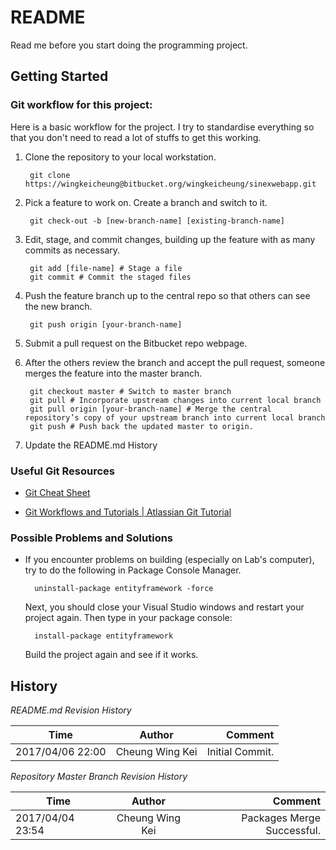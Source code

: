 # README #

Read me before you start doing the programming project.

## Getting Started ##

### Git workflow for this project: ###

Here is a basic workflow for the project. I try to standardise everything so that you don't need to read a lot of stuffs to get this working.

1. Clone the repository to your local workstation.

        git clone https://wingkeicheung@bitbucket.org/wingkeicheung/sinexwebapp.git

2. Pick a feature to work on. Create a branch and switch to it.
      
        git check-out -b [new-branch-name] [existing-branch-name]


3. Edit, stage, and commit changes, building up the feature with as many commits as necessary.

        git add [file-name] # Stage a file
        git commit # Commit the staged files

4. Push the feature branch up to the central repo so that others can see the new branch.

        git push origin [your-branch-name]

5. Submit a pull request on the Bitbucket repo webpage.

6. After the others review the branch and accept the pull request, someone merges the feature into the master branch.

        git checkout master # Switch to master branch
        git pull # Incorporate upstream changes into current local branch
        git pull origin [your-branch-name] # Merge the central repository’s copy of your upstream branch into current local branch
        git push # Push back the updated master to origin.

7. Update the README.md History

### Useful Git Resources ###

* [Git Cheat Sheet](https://services.github.com/on-demand/downloads/github-git-cheat-sheet.pdf)

* [Git Workflows and Tutorials | Atlassian Git Tutorial](https://www.atlassian.com/git/tutorials/comparing-workflows)


### Possible Problems and Solutions ###

* If you encounter problems on building (especially on Lab's computer), try to do the following in Package Console Manager.

        uninstall-package entityframework -force
   Next, you should close your Visual Studio windows and restart your project again. Then type in your package console:
   
        install-package entityframework
   Build the project again and see if it works.

## History ##

*README.md Revision History*

   | Time               | Author           | Comment           |
   | ------------------ |:----------------:| -----------------:|
   | 2017/04/06 22:00   | Cheung Wing Kei  | Initial Commit.   |  


*Repository Master Branch Revision History*

   | Time               | Author           | Comment                      |
   | ------------------ |:----------------:| ----------------------------:|
   | 2017/04/04 23:54   | Cheung Wing Kei  | Packages Merge Successful.   |